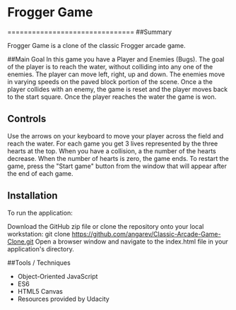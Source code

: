 # Frogger Game
===============================
##Summary

Frogger Game is a clone of the classic Frogger arcade game.

##Main Goal
In this game you have a Player and Enemies (Bugs). The goal of the player is to reach the water, without colliding into any one of the enemies. The player can move left, right, up and down. The enemies move in varying speeds on the paved block portion of the scene. Once a the player collides with an enemy, the game is reset and the player moves back to the start square. Once the player reaches the water the game is won.


## Controls
Use the arrows on your keyboard to move your player across the field and reach the water. For each game you get 3 lives represented by the three hearts at the top. When you have a collision, a the number of the hearts decrease. When the number of hearts is zero, the game ends. To restart the game, press the "Start game" button from the window that will appear after the end of each game.


## Installation
To run the application:

Download the GitHub zip file or clone the repository onto your local workstation:
git clone https://github.com/angarev/Classic-Arcade-Game-Clone.git
Open a browser window and navigate to the index.html file in your application's directory.

##Tools / Techniques
* Object-Oriented JavaScript
* ES6
* HTML5 Canvas
* Resources provided by Udacity
